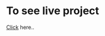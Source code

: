 <h1>To see live project </h1><a href="https://monikashakya18.github.io/Simple-Calculator/">Click</a> here..
